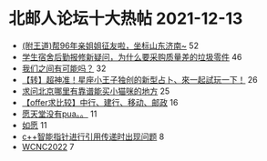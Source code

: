 # 北邮人论坛十大热帖 2021-12-13

- [(附王道)帮96年亲姐姐征友啦，坐标山东济南~](https://bbs.byr.cn/article/Friends/2012134) 52
- [学生宿舍后勤报修新疑问，为什么要采购质量差的垃圾零件](https://bbs.byr.cn/article/Talking/6320126) 46
- [我们之间有可能吗？](https://bbs.byr.cn/article/Feeling/3181573) 32
- [【转】超神准！星座小王子独创的新型占卜、來一起試玩一下！](https://bbs.byr.cn/article/Constellations/326533) 26
- [求问北京哪里有靠谱能买小猫咪的地方](https://bbs.byr.cn/article/Pet/156188) 25
- [【offer求比较】中行、建行、移动、邮政](https://bbs.byr.cn/article/Job/2151594) 16
- [愿天堂没有pua。。](https://bbs.byr.cn/article/WorkLife/1178110) 11
- [如愿](https://bbs.byr.cn/article/Picture/3308061) 11
- [c++智能指针进行引用传递时出现问题](https://bbs.byr.cn/article/CPP/101584) 8
- [WCNC2022](https://bbs.byr.cn/article/Paper/45719) 7


